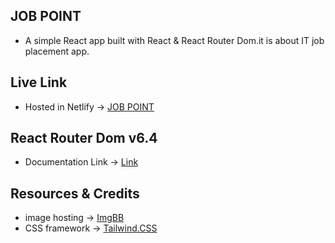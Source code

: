 ## JOB POINT

* A simple React app built with React & React Router Dom.it is about IT job placement app.

## Live Link
* Hosted in Netlify -> [JOB POINT](https://visionary-platypus-1031bc.netlify.app/)

## React Router Dom v6.4 

* Documentation Link -> [Link](https://reactrouter.com/en/main/start/overview)

## Resources & Credits

* image hosting -> [ImgBB](https://imgbb.com/)
* CSS framework -> [Tailwind.CSS](https://tailwindcss.com/)
